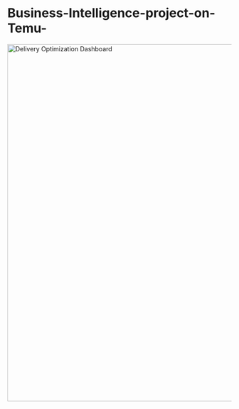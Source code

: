 # Business-Intelligence-project-on-Temu-
<img width="802" alt="Delivery Optimization Dashboard" src="https://github.com/KeerthiNiva/Business-Intelligence-project-on-Temu-/assets/125920340/b2a462f6-3c9a-455e-9e39-ff2cb9bdaa5c">
